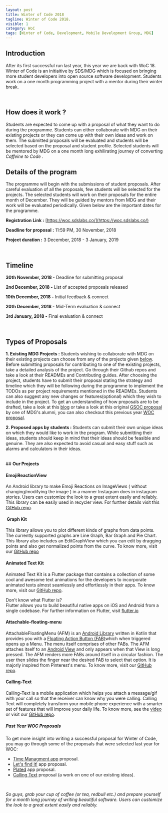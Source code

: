 ```yaml
---
layout: post
title: Winter of Code 2018
tagline: Winter of Code 2018.
visible: 1
category: WoC
tags: [Winter of Code, Development, Mobile Development Group, MDG]
---
```


## <b>Introduction</b>
After its first successful run last year, this year we are back with WoC 18. Winter of Code is an initiaitive by SDS/MDG which is focused on bringing more student developers into open source software development. Students work on a one month programming project with a mentor during their winter break.

<br>

## <b>How does it work ?</b>

Students are expected to come up with a proposal of what they want to do during the programme. Students can either collaborate with MDG on their existing projects or they can come up with their own ideas and work on them. The submitted proposals will be evaluated and students will be selected based on the proposal and student profile. Selected students will be mentored by MDG on a one month long exhilirating journey of converting *Caffeine to Code* .
<br>

## <b>Details of the program</b>

The programme will begin with the submissions of student proposals. After careful evaluation of all the proposals, few students will be selected for the projects. The selected students will work on their proposals for the entire month of December. They will be guided by mentors from MDG and their work will be evaluated periodically. Given below are the important dates for the programme.

<b>Registration Link :</b> [https://woc.sdslabs.co/](https://woc.sdslabs.co/)

<b>Deadline for proposal :</b> 11:59 PM, 30 November, 2018

<b>Project duration :</b> 3 December, 2018 - 3 January, 2019 

<br>

## <b>Timeline</b>

<b>30th November, 2018 -</b> Deadline for submitting proposal 

<b>2nd December, 2018 -</b> List of accepted proposals released 

<b>10th December, 2018 -</b> Initial feedback & connect 

<b>20th December, 2018 -</b> Mid-Term evaluation & connect 

<b>3rd January, 2018 -</b> Final evaluation & connect 

<br>

## <b>Types of Proposals</b>

 <b>1. Existing MDG Projects : </b>
   Students wishing to collaborate with MDG on their existing projects can choose from any of the projects given [below](#projects). Before submitting proposals for contributing to one of the existing projects, take a detailed analysis of the project. Go through their Github repos and take a look at their READMEs and Contributing guides. After choosing the project, students have to submit their  proposal stating the strategy and timeline which they will be following during the programme to implement the TODOs as per project requirements mentioned in the READMEs. Students can also suggest any new changes or features(optional) which they wish to include in the project. To get an understanding of how proposals are to be drafted, take a look at this [blog](http://teom.org/blog/kde/how-to-write-a-kick-ass-proposal-for-google-summer-of-code/) or take a look at this original [GSOC proposal](https://docs.google.com/document/d/18RtcDatYzZ1gpztFUM8K2MUaYfIAwvVFIJKCR-xf6BE/edit?usp=sharing) by one of MDG's alumni, you can also checkout this previous year [WOC proposal](https://drive.google.com/file/d/1xqoZVCLCVPIDWOqsCG-Mb_KW626AvhAf/view?ts=5bf7cb79).

 <b>2. Proposed apps by students : </b>
    Students can submit their own unique ideas on which they would like to work in the program. While submitting their ideas, students should keep in mind that their ideas should be feasible and genuine. They are also expected to avoid casual and easy stuff such as alarms and calculators in their ideas.

<br>
<a name="projects"></a>
## <b> Our Projects </b>

#### <b> EmojiReactionView</b>
An Android library to make Emoji Reactions on ImageViews ( without changing/modifying the image ) in a manner Instagram does in instagram stories. Users can customize the look to a great extent easily and reliably. This library can be easily used in recycler view. For further details visit this [GitHub repo](https://github.com/mdg-iitr/EmojiReactionView). 

#### <b> Graph Kit</b>

This library allows you to plot different kinds of graphs from data points. The currently supported graphs are Line Graph, Bar Graph and Pie Chart. This library also includes an EditGraphView which you can edit by dragging points and also get normalized points from the curve. To know more, visit our [GitHub repo](https://github.com/mdg-iitr/Graph-Kit)

#### <b>Animated Text Kit</b>

Animated Text Kit is a Flutter package that contains a collection of some cool and awesome text animations for the developers to incorporate animated texts almost seamlessly and effortlessly in their apps. To know more, visit our [GitHub repo](https://github.com/mdg-iitr/Animated-Text-Kit). 

Don't know what Flutter is? <br>
Flutter allows you to build beautiful native apps on iOS and Android from a single codebase. For further information on Flutter, visit [flutter.io](https://flutter.io/)

#### <b>Attachable-floating-menu</b>

AttachableFloatingMenu (AFM) is an [Android Library](https://developer.android.com/studio/projects/android-library) written in Kotlin that provides you with a [Floating Action Button (FAB)](https://material.io/design/components/buttons-floating-action-button.html#)which when triggered opens up a Menu. The menu itself comprises of other FABs. The AFM attaches itself to an [Android View](https://developer.android.com/reference/android/view/View) and only appears when that View is long pressed. The AFM renders more FABs around itself in a circular fashion. The user then slides the finger near the desired FAB to select that option. It is majorly inspired from Pinterest's menu. To know more, visit our [GitHub repo](https://github.com/mdg-iitr/attachable-floating-menu).


#### <b>Calling-Text</b>

Calling-Text is a mobile application which helps you attach a message/gif with your call so that the receiver can know why you were calling. Calling Text will completely transform your mobile phone experience with a smarter set of features that will improve your daily life. To know more, see the [video](https://drive.google.com/file/d/0BwWi9P0FIpHjX2otZ2lBVGU1cFE/view) or visit our [GitHub repo](https://github.com/sdsmdg/calling_text).

##### <b>Past Year WOC Proposals</b>

To get more insight into writing a successful proposal for Winter of Code, you may go through some of the proposals that were selected last year for WOC:

* [Time Managment app](https://drive.google.com/file/d/1SpBuewyhZk8wta9u4qw-5FyLg_G_EQkW/view?ts=5bf7cb6c) proposal.
* [Let's find it!](https://docs.google.com/document/d/1dftOpMQ66thYFwXhsDWaarqQ437vT6cKrV81Jl8FQgs/edit?ts=5bf7cb82) app proposal.
* [Plated](https://drive.google.com/file/d/1Ddu_W2qjYGm5yCSvouJaEc6E2g9FP20H/view?ts=5bf7cb5c) app proposal.
* [Calling Text](https://drive.google.com/file/d/1xqoZVCLCVPIDWOqsCG-Mb_KW626AvhAf/view?ts=5bf7cb79) proposal (a work on one of our existing ideas).

<br>

*So guys, grab your cup of coffee (or tea, redbull etc.) and prepare yourself for a month long journey of writing beautiful software. Users can customize the look to a great extent easily and reliably.*
